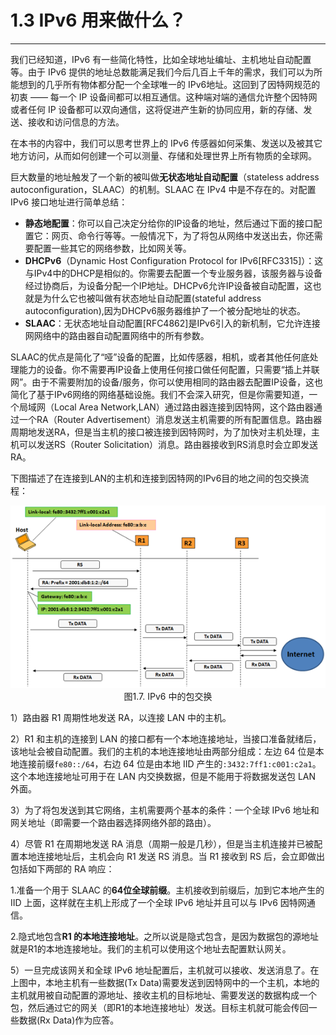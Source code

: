 # 1.3 IPv6 用来做什么？
------

我们已经知道，IPv6 有一些简化特性，比如全球地址编址、主机地址自动配置等。由于 IPv6 提供的地址总数能满足我们今后几百上千年的需求，我们可以为所能想到的几乎所有物体都分配一个全球唯一的 IPv6地址。这回到了因特网规范的初衷 —— 每一个 IP 设备间都可以相互通信。这种端对端的通信允许整个因特网或者任何 IP 设备都可以双向通信，这将促进产生新的协同应用，新的存储、发送、接收和访问信息的方法。

在本书的内容中，我们可以思考世界上的 IPv6 传感器如何采集、发送以及被其它地方访问，从而如何创建一个可以测量、存储和处理世界上所有物质的全球网。

巨大数量的地址触发了一个新的被叫做**无状态地址自动配置**（stateless
address autoconfiguration，SLAAC）的机制。SLAAC 在 IPv4 中是不存在的。对配置 IPv6 接口地址进行简单总结：
* **静态地配置**：你可以自己决定分给你的IP设备的地址，然后通过下面的接口配置它：网页、命令行等等。一般情况下，为了将包从网络中发送出去，你还需要配置一些其它的网络参数，比如网关等。
* **DHCPv6**（Dynamic Host Configuration Protocol for IPv6[RFC3315]）：这与IPv4中的DHCP是相似的。你需要去配置一个专业服务器，该服务器与设备经过协商后，为设备分配一个IP地址。DHCPv6允许IP设备被自动配置，这也就是为什么它也被叫做有状态地址自动配置(stateful address autoconfiguration),因为DHCPv6服务器维护了一个被分配地址的状态。
* **SLAAC**：无状态地址自动配置[RFC4862]是IPv6引入的新机制，它允许连接网网络中的路由器自动配置网络中的所有参数。

SLAAC的优点是简化了“哑”设备的配置，比如传感器，相机，或者其他任何底处理能力的设备。你不需要再IP设备上使用任何接口做任何配置，只需要“插上并联网”。由于不需要附加的设备/服务，你可以使用相同的路由器去配置IP设备，这也简化了基于IPv6网络的网络基础设施。我们不会深入研究，但是你需要知道，一个局域网（Local Area Network,LAN）通过路由器连接到因特网，这个路由器通过一个RA（Router Advertisement）消息发送主机需要的所有配置信息。路由器周期地发送RA，但是当主机的接口被连接到因特网时，为了加快对主机处理，主机可以发送RS（Router Solicitation）消息。路由器接收到RS消息时会立即发送RA。

下图描述了在连接到LAN的主机和连接到因特网的IPv6目的地之间的包交换流程：


<center>
<img src="images/iot_in_five_days/1/image005.png" />
</center>
<center>
图1.7. IPv6 中的包交换
</center>

1）路由器 R1 周期性地发送 RA，以连接 LAN 中的主机。

2）R1 和主机的连接到 LAN 的接口都有一个本地连接地址，当接口准备就绪后，该地址会被自动配置。我们的主机的本地连接地址由两部分组成：左边 64 位是本地连接前缀```fe80::/64```，右边 64 位是由本地 IID 产生的```:3432:7ff1:c001:c2a1```。这个本地连接地址可用于在 LAN 内交换数据，但是不能用于将数据发送包 LAN 外面。

3）为了将包发送到其它网络，主机需要两个基本的条件：一个全球 IPv6 地址和网关地址（即需要一个路由器选择网络外部的路由）。

4）尽管 R1 在周期地发送 RA 消息（周期一般是几秒），但是当主机连接并已被配置本地连接地址后，主机会向 R1 发送 RS 消息。当 R1 接收到 RS 后，会立即做出包括如下两部的 RA 响应：

1.准备一个用于 SLAAC 的**64位全球前缀**。主机接收到前缀后，加到它本地产生的 IID 上面，这样就在主机上形成了一个全球 IPv6 地址并且可以与 IPv6 因特网通信。

2.隐式地包含**R1 的本地连接地址**。之所以说是隐式包含，是因为数据包的源地址就是R1的本地连接地址。我们的主机可以使用这个地址去配置默认网关。

5）一旦完成该网关和全球 IPv6 地址配置后，主机就可以接收、发送消息了。在上图中，本地主机有一些数据(Tx Data)需要发送到因特网中的一个主机，本地的主机就用被自动配置的源地址、接收主机的目标地址、需要发送的数据构成一个包，然后通过它的网关（即R1的本地连接地址）发送。目标主机就可能会传回一些数据(Rx Data)作为应答。
